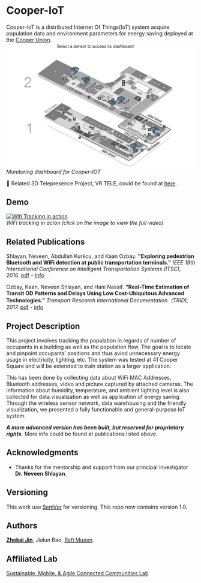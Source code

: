 # Cooper-IoT
Cooper-IoT is a distributed Internet Of Things(IoT) system acquire population data and environment parameters for energy saving deployed at the [Cooper Union](https://cooper.edu).
![](doc/pic1.png)
*<br />Monitoring dashboard for Cooper-IOT*

:round_pushpin: Related 3D Telepresence Project, VR TELE, could be found at [here](https://github.com/ZhekaiJin/VR-TELE).

## Demo
[![WIfi Tracking in action](doc/demo.gif)](https://zhekaijin.github.io/videos/WiFiTracking.mp4)
*<br />WIFI tracking in acion (click on the image to view the full video)*

## Related Publications
	
Shlayan, Neveen, Abdullah Kurkcu, and Kaan Ozbay. **"Exploring pedestrian Bluetooth and WiFi detection at public transportation terminals."** *IEEE 19th International Conference on Intelligent Transportation Systems (ITSC), 2016.* [pdf](https://ieeexplore.ieee.org/document/7795559) - [Info](http://www.utrc2.org/research/projects/real-time-estimation-transit-origin)

Ozbay, Kaan, Neveen Shlayan, and Hani Nassif. **“Real-Time Estimation of Transit OD Patterns and Delays Using Low Cost-Ubiquitous Advanced Technologies.”** *Transport Research International Documentation（TRID), 2017.* [pdf](trid.trb.org/view/1468647) - [info](http://www.utrc2.org/research/projects/real-time-estimation-transit-origin)


## Project Description
This project involves tracking the population in regards of number of occupants in a building as well as the population flow. The goal is to locate and pinpoint occupants’ positions and thus aviod unnecessary energy usage in electricity, lighting, etc. The system was tested at 41 Cooper Square and will be extended to train station as a larger application.

This has been done by collecting data about WiFi MAC Addresses, Bluetooth addresses, video and picture captured by attached cameras. The information about humidity, temperature, and ambient lighting level is also collected for data visualization as well as application of energy saving. Through the wireless sensor network, data warehousing and the friendly visualization, we presented a fully functionable and general-purpose IoT system.
 
***A more advanced version has been built, but reserved for proprietary rights.*** More info could be found at publications listed above.

## Acknowledgments
* Thanks for the mentorship and support from our principal investigator **Dr. Neveen Shlayan**.

## Versioning
This work use [SemVer](http://semver.org/) for versioning. This repo now contains version 1.0.

## Authors
**[Zhekai Jin](https://zhekaijin.github.io/)**, Jialun Bao, [Rafi Mueen](https://www.linkedin.com/in/rafi-mueen/).

## Affiliated Lab
[Sustainable, Mobile, & Agile Connected Communities Lab](https://engfac.cooper.edu/nshlayan/689)
